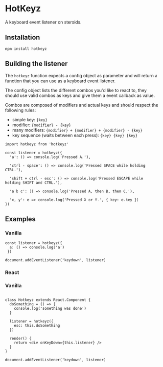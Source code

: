 # HotKeyz

A keyboard event listener on steroids.

## Installation

`npm install hotkeyz`

## Building the listener

The `hotkeyz` function expects a config object as parameter and will return a function that you can use as a keyboard event listener.

The config object lists the different combos you'd like to react to, they should use valid combos as keys and give them a event callback as value.

Combos are composed of modifiers and actual keys and should respect the following rules:

- simple key: `{key}`
- modifier: `{modifier} - {key}`
- many modifiers: `{modifier} + {modifier} + {modifier} - {key}`
- key sequence (waits between each press): `{key} {key} {key}`

```JS
import hotkeyz from 'hotkeyz'

const listener = hotkeyz({
  'a': () => console.log('Pressed A.'),

  'ctrl - space': () => console.log('Pressed SPACE while holding CTRL.'),

  'shift + ctrl - esc': () => console.log('Pressed ESCAPE while holding SHIFT and CTRL.'),

  'a b c': () => console.log('Pressed A, then B, then C.'),

  'x, y': e => console.log('Pressed X or Y.', { key: e.key })
})
```

## Examples

### Vanilla

```JS
const listener = hotkeyz({
  a: () => console.log('a')
 })

document.addEventListener('keydown', listener)
```

### React

### Vanilla

```JS

class Hotkeyz extends React.Component {
  doSomething = () => {
    console.log('something was done')
  }

  listener = hotkeyz({
    esc: this.doSomething
  })

  render() {
    return <div onKeyDown={this.listener} />
  }
}

document.addEventListener('keydown', listener)
```
